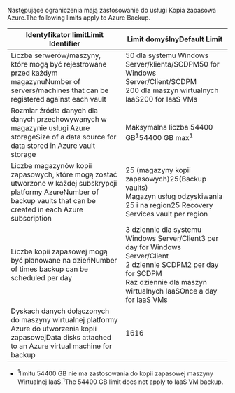 <span data-ttu-id="1a3e9-101">Następujące ograniczenia mają zastosowanie do usługi Kopia zapasowa Azure.</span><span class="sxs-lookup"><span data-stu-id="1a3e9-101">The following limits apply to Azure Backup.</span></span>

| <span data-ttu-id="1a3e9-102">Identyfikator limit</span><span class="sxs-lookup"><span data-stu-id="1a3e9-102">Limit Identifier</span></span> | <span data-ttu-id="1a3e9-103">Limit domyślny</span><span class="sxs-lookup"><span data-stu-id="1a3e9-103">Default Limit</span></span> |
| --- | --- |
| <span data-ttu-id="1a3e9-104">Liczba serwerów/maszyny, które mogą być rejestrowane przed każdym magazynu</span><span class="sxs-lookup"><span data-stu-id="1a3e9-104">Number of servers/machines that can be registered against each vault</span></span> |<span data-ttu-id="1a3e9-105">50 dla systemu Windows Server/klienta/SCDPM</span><span class="sxs-lookup"><span data-stu-id="1a3e9-105">50 for Windows Server/Client/SCDPM</span></span> <br/> <span data-ttu-id="1a3e9-106">200 dla maszyn wirtualnych IaaS</span><span class="sxs-lookup"><span data-stu-id="1a3e9-106">200 for IaaS VMs</span></span> |
| <span data-ttu-id="1a3e9-107">Rozmiar źródła danych dla danych przechowywanych w magazynie usługi Azure storage</span><span class="sxs-lookup"><span data-stu-id="1a3e9-107">Size of a data source for data stored in Azure vault storage</span></span> |<span data-ttu-id="1a3e9-108">Maksymalna liczba 54400 GB<sup>1</sup></span><span class="sxs-lookup"><span data-stu-id="1a3e9-108">54400 GB max<sup>1</sup></span></span> |
| <span data-ttu-id="1a3e9-109">Liczba magazynów kopii zapasowych, które mogą zostać utworzone w każdej subskrypcji platformy Azure</span><span class="sxs-lookup"><span data-stu-id="1a3e9-109">Number of backup vaults that can be created in each Azure subscription</span></span> |<span data-ttu-id="1a3e9-110">25 (magazyny kopii zapasowych)</span><span class="sxs-lookup"><span data-stu-id="1a3e9-110">25(Backup vaults)</span></span> <br/> <span data-ttu-id="1a3e9-111">Magazyn usług odzyskiwania 25 i na region</span><span class="sxs-lookup"><span data-stu-id="1a3e9-111">25 Recovery Services vault per region</span></span> |
| <span data-ttu-id="1a3e9-112">Liczba kopii zapasowej mogą być planowane na dzień</span><span class="sxs-lookup"><span data-stu-id="1a3e9-112">Number of times backup can be scheduled per day</span></span> |<span data-ttu-id="1a3e9-113">3 dziennie dla systemu Windows Server/Client</span><span class="sxs-lookup"><span data-stu-id="1a3e9-113">3 per day for Windows Server/Client</span></span> <br/> <span data-ttu-id="1a3e9-114">2 dziennie SCDPM</span><span class="sxs-lookup"><span data-stu-id="1a3e9-114">2 per day for SCDPM</span></span> <br/> <span data-ttu-id="1a3e9-115">Raz dziennie dla maszyn wirtualnych IaaS</span><span class="sxs-lookup"><span data-stu-id="1a3e9-115">Once a day for IaaS VMs</span></span> |
| <span data-ttu-id="1a3e9-116">Dyskach danych dołączonych do maszyny wirtualnej platformy Azure do utworzenia kopii zapasowej</span><span class="sxs-lookup"><span data-stu-id="1a3e9-116">Data disks attached to an Azure virtual machine for backup</span></span> |<span data-ttu-id="1a3e9-117">16</span><span class="sxs-lookup"><span data-stu-id="1a3e9-117">16</span></span> |

* <span data-ttu-id="1a3e9-118"><sup>1</sup>limitu 54400 GB nie ma zastosowania do kopii zapasowej maszyny Wirtualnej IaaS.</span><span class="sxs-lookup"><span data-stu-id="1a3e9-118"><sup>1</sup>The 54400 GB limit does not apply to IaaS VM backup.</span></span>

